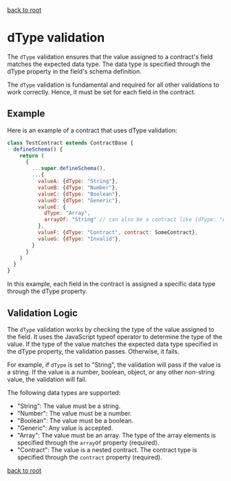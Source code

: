 [back to root](../../README.md#Documentation)

# dType validation

The `dType` validation ensures that the value assigned to a contract's field matches the expected data type. The data type is specified through the dType property in the field's schema definition.

The `dType` validation is fundamental and required for all other validations to work correctly. Hence, it must be set for each field in the contract.

## Example
Here is an example of a contract that uses dType validation:

```javascript
class TestContract extends ContractBase {
  defineSchema() {
    return (
      {
        ...super.defineSchema(),
        ...{
          valueA: {dType: "String"},
          valueB: {dType: "Number"},
          valueC: {dType: "Boolean"},
          valueD: {dType: "Generic"},
          valueE: {
            dType: "Array",
            arrayOf: "String" // can also be a contract like {dType: "Array", arrayOf: SomeContract}
          },
          valueF: {dType: "Contract", contract: SomeContract},
          valueG: {dType: "Invalid"},
        }
      }
    )
  }
}
```

In this example, each field in the contract is assigned a specific data type through the dType property.

## Validation Logic
The `dType` validation works by checking the type of the value assigned to the field. It uses the JavaScript typeof operator to determine the type of the value. If the type of the value matches the expected data type specified in the dType property, the validation passes. Otherwise, it fails.

For example, if `dType` is set to "String", the validation will pass if the value is a string. If the value is a number, boolean, object, or any other non-string value, the validation will fail.

The following data types are supported:

- "String": The value must be a string.
- "Number": The value must be a number.
- "Boolean": The value must be a boolean.
- "Generic": Any value is accepted.
- "Array": The value must be an array. The type of the array elements is specified through the `arrayOf` property (required).
- "Contract": The value is a nested contract. The contract type is specified through the `contract` property (required).

[back to root](../../README.md#Documentation)

